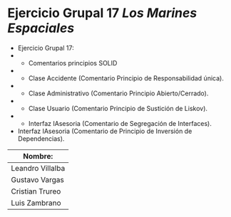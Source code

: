 # Ejercicio Grupal 17 _Los Marines Espaciales_

- Ejercicio Grupal 17:
- - Comentarios principios SOLID
- - Clase Accidente (Comentario Principio de Responsabilidad única).
- - Clase Administrativo (Comentario Principio Abierto/Cerrado).
- - Clase Usuario (Comentario Principio de Sustición de Liskov).
- - Interfaz IAsesoria (Comentario de Segregación de Interfaces).
-   Interfaz IAsesoria (Comentario de Principio de Inversión de Dependencias).

    
| Nombre:          |
|------------------|
| Leandro Villalba | 
| Gustavo Vargas   |
| Cristian Trureo  | 💀
| Luis Zambrano    | 😎